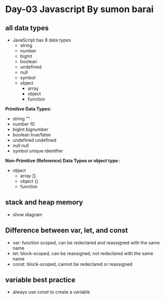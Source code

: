 # Day-03 Javascript By sumon barai

## all data types

- JavaScript has 8 data types
  - string
  - number
  - bigInt
  - boolean
  - undefined
  - null
  - symbol
  - object
    - array
    - object
    - function

**Primitive Data Types:**

- string ""
- number 10
- bigInt bignumber
- boolean true/false
- undefined undefined
- null null
- symbol unique identifier

**Non-Primitive (Reference) Data Types or object type :**

- object
  - array []
  - object {}
  - function

## stack and heap memory

- show diagram

## Difference between var, let, and const

- var: function scoped, can be redeclared and reassigned with the same name
- let: block-scoped, can be reassigned, not redeclared with the same name
- const: block-scoped, cannot be redeclared or reassigned

## variable best practice

- always use const to create a variable
